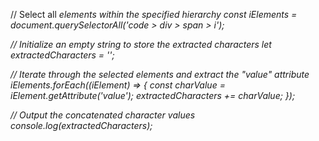 // Select all <i> elements within the specified hierarchy
const iElements = document.querySelectorAll('code > div > span > i');

// Initialize an empty string to store the extracted characters
let extractedCharacters = '';

// Iterate through the selected <i> elements and extract the "value" attribute
iElements.forEach((iElement) => {
  const charValue = iElement.getAttribute('value');
  extractedCharacters += charValue;
});

// Output the concatenated character values
console.log(extractedCharacters);
